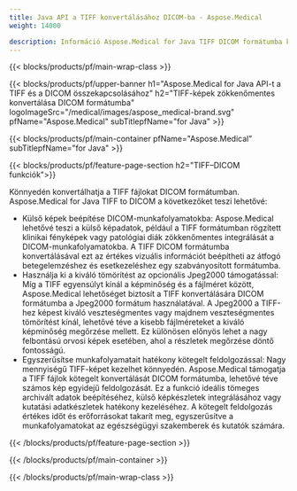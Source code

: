 ```yaml
---
title: Java API a TIFF konvertálásához DICOM-ba - Aspose.Medical
weight: 14000

description: Információ Aspose.Medical for Java TIFF DICOM formátumba konvertálására szolgáló API-ról
---
```


{{< blocks/products/pf/main-wrap-class >}}

{{< blocks/products/pf/upper-banner h1="Aspose.Medical for Java API-t a TIFF és a DICOM összekapcsolásához" h2="TIFF-képek zökkenőmentes konvertálása DICOM formátumba" logoImageSrc="/medical/images/aspose_medical-brand.svg" pfName="Aspose.Medical" subTitlepfName="for Java" >}}

{{< blocks/products/pf/main-container pfName="Aspose.Medical" subTitlepfName="for Java" >}}

{{< blocks/products/pf/feature-page-section h2="TIFF–DICOM funkciók">}}

<p>Könnyedén konvertálhatja a TIFF fájlokat DICOM formátumban. Aspose.Medical for Java TIFF to DICOM a következőket teszi lehetővé:</p>

<ul>
<li>Külső képek beépítése DICOM-munkafolyamatokba: Aspose.Medical lehetővé teszi a külső képadatok, például a TIFF formátumban rögzített klinikai fényképek vagy patológiai diák zökkenőmentes integrálását a DICOM-munkafolyamatokba. A TIFF DICOM formátumba konvertálásával ezt az értékes vizuális információt beépítheti az átfogó betegelemzéshez és esetkezeléshez egy szabványosított formátumba.</li>
<li>Használja ki a kiváló tömörítést az opcionális Jpeg2000 támogatással: Míg a TIFF egyensúlyt kínál a képminőség és a fájlméret között, Aspose.Medical lehetőséget biztosít a TIFF konvertálására DICOM formátumba a Jpeg2000 formátum használatával. A Jpeg2000 a TIFF-hez képest kiváló veszteségmentes vagy majdnem veszteségmentes tömörítést kínál, lehetővé téve a kisebb fájlméreteket a kiváló képminőség megőrzése mellett. Ez különösen előnyös lehet a nagy felbontású orvosi képek esetében, ahol a részletek megőrzése döntő fontosságú.</li>
<li>Egyszerűsítse munkafolyamatait hatékony kötegelt feldolgozással: Nagy mennyiségű TIFF-képet kezelhet könnyedén. Aspose.Medical támogatja a TIFF fájlok kötegelt konvertálását DICOM formátumba, lehetővé téve számos kép egyidejű feldolgozását. Ez a funkció ideális tömeges archivált adatok beépítéséhez, külső képkészletek integrálásához vagy kutatási adatkészletek hatékony kezeléséhez. A kötegelt feldolgozás értékes időt és erőforrásokat takarít meg, egyszerűsítve a munkafolyamatokat az egészségügyi szakemberek és kutatók számára.</li>
</ul>

{{< /blocks/products/pf/feature-page-section >}}

{{< /blocks/products/pf/main-container >}}

{{< /blocks/products/pf/main-wrap-class >}}